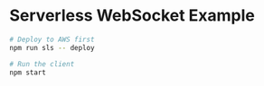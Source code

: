 # Serverless WebSocket Example

```sh
# Deploy to AWS first
npm run sls -- deploy

# Run the client
npm start
```
